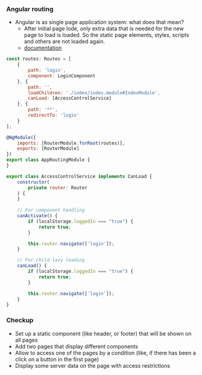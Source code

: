 ### Angular routing
* Angular is as single page application system: what does that mean?
    * After initial page lode, only extra data that is needed for the new page to load is loaded. So the static page elements, styles, scripts and others are not loaded again.
    * [documentation](https://angular.io/guide/router)

```JavaScript
const routes: Routes = [
    {
        path: 'login',
        component: LoginComponent
    }, {
        path: '',
        loadChildren: './index/index.module#IndexModule',
        canLoad: [AccessControlService]
    }, {
        path: '**',
        redirectTo: 'login'
    }
];

@NgModule({
    imports: [RouterModule.forRoot(routes)],
    exports: [RouterModule]
})
export class AppRoutingModule {
}
```

```JavaScript
export class AccessControlService implements CanLoad {
    constructor(
        private router: Router
    ) {
    }
    
    // For component handling
    canActivate() {
        if (localStorage.loggedIn === "true") {
            return true;
        }

        this.router.navigate(['login']);
    }

    // For child lazy loading
    canLoad() {
        if (localStorage.loggedIn === "true") {
            return true;
        }

        this.router.navigate(['login']);
    }
}
```

### Checkup
* Set up a static component (like header, or footer) that will be shown on all pages
* Add two pages that display different components
* Allow to access one of the pages by a condition (like, if there has been a click on a button in the first page)
* Display some server data on the page with access restrictions
